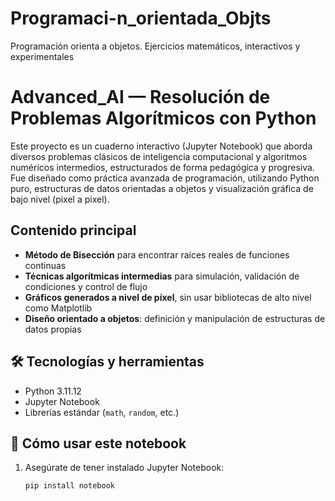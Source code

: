 # Programaci-n_orientada_Objts
Programación orienta a objetos. Ejercicios matemáticos, interactivos y experimentales

# Advanced_AI — Resolución de Problemas Algorítmicos con Python

Este proyecto es un cuaderno interactivo (Jupyter Notebook) que aborda diversos problemas clásicos de inteligencia computacional y algoritmos numéricos intermedios, estructurados de forma pedagógica y progresiva. Fue diseñado como práctica avanzada de programación, utilizando Python puro, estructuras de datos orientadas a objetos y visualización gráfica de bajo nivel (pixel a pixel).

##  Contenido principal

- **Método de Bisección** para encontrar raíces reales de funciones continuas
- **Técnicas algorítmicas intermedias** para simulación, validación de condiciones y control de flujo
- **Gráficos generados a nivel de píxel**, sin usar bibliotecas de alto nivel como Matplotlib
- **Diseño orientado a objetos**: definición y manipulación de estructuras de datos propias

## 🛠️ Tecnologías y herramientas

- Python 3.11.12
- Jupyter Notebook
- Librerías estándar (`math`, `random`, etc.)

## 🚀 Cómo usar este notebook

1. Asegúrate de tener instalado Jupyter Notebook:
   ```bash
   pip install notebook


